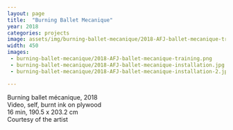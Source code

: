 ```yaml
---
layout: page
title:  "Burning Ballet Mecanique"
year: 2018
categories: projects
image: assets/img/burning-ballet-mecanique/2018-AFJ-ballet-mecanique-training.png
width: 450
images:
 - burning-ballet-mecanique/2018-AFJ-ballet-mecanique-training.png
 - burning-ballet-mecanique/2018-AFJ-ballet-mecanique-installation.jpg
 - burning-ballet-mecanique/2018-AFJ-ballet-mecanique-installation-2.jpg

---
```


Burning ballet mécanique, 2018<br/>
Video, self, burnt ink on plywood<br/>
16 min, 190.5 x 203.2 cm<br />
Courtesy of the artist<br />